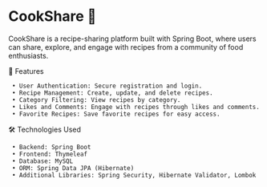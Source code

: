 # CookShare 🍲

CookShare is a recipe-sharing platform built with Spring Boot, where users can share, explore, and engage with recipes from a community of food enthusiasts.

🌟 Features

     • User Authentication: Secure registration and login.
     • Recipe Management: Create, update, and delete recipes.
     • Category Filtering: View recipes by category.
     • Likes and Comments: Engage with recipes through likes and comments.
     • Favorite Recipes: Save favorite recipes for easy access.

🛠️ Technologies Used

     • Backend: Spring Boot
     • Frontend: Thymeleaf
     • Database: MySQL
     • ORM: Spring Data JPA (Hibernate)
     • Additional Libraries: Spring Security, Hibernate Validator, Lombok
